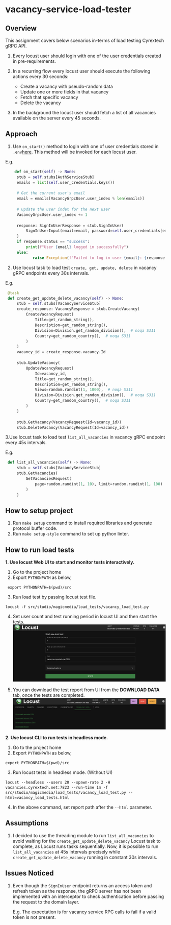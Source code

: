 # vacancy-service-load-tester

## Overview

This assignment covers below scenarios in-terms of load testing Cyrextech gRPC API.

1. Every locust user should login with one of the user credentials created in pre-requirements.
2. In a recurring flow every locust user should execute the following actions every 30 seconds:
   * Create a vacancy with pseudo-random data
   * Update one or more fields in that vacancy
   * Fetch that specific vacancy
   * Delete the vacancy

3. In the background the locust user should fetch a list of all vacancies available on the server
every 45 seconds.

## Approach

1. Use `on_start()` method to login with one of user credentials stored in `.env`[here](.env). 
This method will be invoked for each locust user. 

E.g.
```python
    def on_start(self) -> None:
     stub = self.stubs[AuthServiceStub]
     emails = list(self.user_credentials.keys())

     # Get the current user's email
     email = emails[VacancyGrpcUser.user_index % len(emails)]

     # Update the user index for the next user
     VacancyGrpcUser.user_index += 1

     response: SignInUserResponse = stub.SignInUser(
         SignInUserInput(email=email, password=self.user_credentials[email])
     )
     if response.status == "success":
         print(f"User {email} logged in successfully")
     else:
            raise Exception(f"Failed to log in user {email}: {response.status}")
```
2. Use locust task to load test `create, get, update, delete` in vacancy gRPC endpoints every 30s intervals. 

E.g.
```python
 @task
 def create_get_update_delete_vacancy(self) -> None:
     stub = self.stubs[VacancyServiceStub]
     create_response: VacancyResponse = stub.CreateVacancy(
         CreateVacancyRequest(
             Title=get_random_string(),
             Description=get_random_string(),
             Division=Division.get_random_division(),  # noqa S311
             Country=get_random_country(),  # noqa S311
         )
     )
     vacancy_id = create_response.vacancy.Id

     stub.UpdateVacancy(
         UpdateVacancyRequest(
             Id=vacancy_id,
             Title=get_random_string(),
             Description=get_random_string(),
             Views=random.randint(1, 1000),  # noqa S311
             Division=Division.get_random_division(),  # noqa S311
             Country=get_random_country(),  # noqa S311
         )
     )

     stub.GetVacancy(VacancyRequest(Id=vacancy_id))
     stub.DeleteVacancy(VacancyRequest(Id=vacancy_id))
```

3.Use locust task to load test `list_all_vacancies` in vacancy gRPC endpoint every 45s intervals.

E.g.
```python
 def list_all_vacancies(self) -> None:
     stub = self.stubs[VacancyServiceStub]
     stub.GetVacancies(
         GetVacanciesRequest(
             page=random.randint(1, 10), limit=random.randint(1, 100)  # noqa S311
         )
     )
```

## How to setup project
1. Run `make setup` command to install required libraries and generate protocol buffer code. 
2. Run `make setup-style` command to set up python linter.

## How to run load tests
**1. Use locust Web UI to start and monitor tests interactively.**
   1. Go to the project home
   2. Export `PYTHONPATH` as below,
   ```shell
    export PYTHONPATH=$(pwd)/src 
   ```
   3. Run load test by passing locust test file.
   ```shell
   locust -f src/studio/magicmedia/load_tests/vacancy_load_test.py
   ```
   4. Set user count and test running period in locust UI and then start the tests.
   ![configure-parameters-ui.png](resources%2Fstatic%2Fconfigure-parameters-ui.png)
   
   5. You can download the test report from UI from the **DOWNLOAD DATA** tab, once the tests are completed.
   ![download-report.png](resources%2Fstatic%2Fdownload-report.png)
   

**2. Use locust CLI to run tests in headless mode.**
   1. Go to the project home
   2. Export `PYTHONPATH` as below,
   ```shell
   export PYTHONPATH=$(pwd)/src 
   ```
   3. Run locust tests in headless mode. (Without UI)
   ```shell
   locust --headless --users 20 --spawn-rate 2 -H vacancies.cyrextech.net:7823 --run-time 1m -f src/studio/magicmedia/load_tests/vacancy_load_test.py --html=vacancy_load_tests.html
   ```
   
   4. In the above command, set report path after the `--html` parameter.

## Assumptions
1. I decided to use the threading module to run `list_all_vacancies` to avoid waiting for the `create_get_update_delete_vacancy` Locust task to complete, as Locust runs tasks sequentially. 
Now, it is possible to run `list_all_vacancies` at 45s intervals precisely while `create_get_update_delete_vacancy` running in constant 30s intervals.

## Issues Noticed
1. Even though the `SignInUser` endpoint returns an access token and refresh token as the response, 
the gRPC server has not been implemented with an interceptor to check authentication before passing the request to the domain layer.

   E.g. The expectation is for vacancy service RPC calls to fail if a valid token is not present.